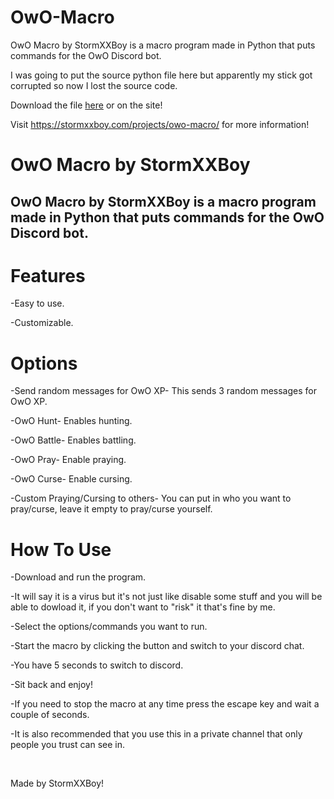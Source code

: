 # OwO-Macro
OwO Macro by StormXXBoy is a macro program made in Python that puts commands for the OwO Discord bot.

I was going to put the source python file here but apparently my stick got corrupted so now I lost the source code.



Download the file [here](owo_macro.exe) or on the site!

Visit https://stormxxboy.com/projects/owo-macro/ for more information!
<h1>OwO Macro by StormXXBoy</h1>
        <h2>OwO Macro by StormXXBoy is a macro program made in Python that puts commands for the OwO Discord bot.</h2>
        <h1>Features</h1>
        <p>-Easy to use.</p>
        <p>-Customizable.</p>
        <h1>Options</h1>
        <p>-Send random messages for OwO XP- This sends 3 random messages for OwO XP.<p>
        <p>-OwO Hunt- Enables hunting.<p>
        <p>-OwO Battle- Enables battling.<p>
        <p>-OwO Pray- Enable praying.<p>
        <p>-OwO Curse- Enable cursing.<p>
        <p>-Custom Praying/Cursing to others- You can put in who you want to pray/curse, leave it empty to pray/curse yourself.<p>
        <h1>How To Use</h1>
        <p>-Download and run the program.</p>
        <p>-It will say it is a virus but it's not just like disable some stuff and you will be able to dowload it, if you don't want to "risk" it that's fine by me.</p>
        <p>-Select the options/commands you want to run.</p>
        <p>-Start the macro by clicking the button and switch to your discord chat.</p>
        <p>-You have 5 seconds to switch to discord.</p>
        <p>-Sit back and enjoy!</p>
        <p>-If you need to stop the macro at any time press the escape key and wait a couple of seconds.</p>
        <p>-It is also recommended that you use this in a private channel that only people you trust can see in.</p>
        <br>
        <p>Made by StormXXBoy!</p>
